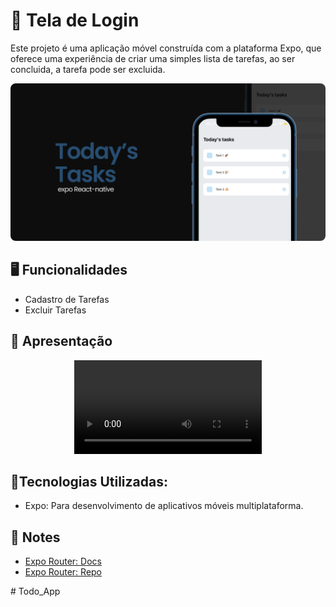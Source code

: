 
# 📱 Tela de Login

Este projeto é uma aplicação móvel construída com a plataforma Expo, que oferece uma experiência de criar uma simples lista de tarefas, ao ser concluida, a tarefa pode ser excluida.

<p align="center">
  <img alt="License" src="./assets/capaReadme.png">
</p>

## 🖥️ Funcionalidades

- Cadastro de Tarefas
- Excluir Tarefas

## 🎥 Apresentação 

<p align="center">
  <video alt="License" src="./assets/videoapp.mp4">.</video>
</p>

## 🚀Tecnologias Utilizadas:

- Expo: Para desenvolvimento de aplicativos móveis multiplataforma.

## 📝 Notes

- [Expo Router: Docs](https://expo.github.io/router)
- [Expo Router: Repo](https://github.com/expo/router)


#   T o d o _ A p p 
 
 